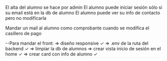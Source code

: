 El alta del alumno se hace por admin
El alumno puede iniciar sesión sólo si su email está en la db de alumno
El alumno puede ver su info de contacto pero no modificarla

Mandar un mail al alumno como comprobante cuando se modifica el casillero de pago


--Para mandar el front:
=> diseño responsive ✓
=> .env de la ruta del backend ✓
=> limpiar la db de alumnos
=> crear vista inicio de sesión en el home ✓
=> crear card con info de alumno ✓
